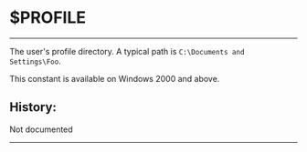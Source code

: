 # $PROFILE

---

The user's profile directory. A typical path is `C:\Documents and Settings\Foo`.

This constant is available on Windows 2000 and above.

## History:

Not documented

---